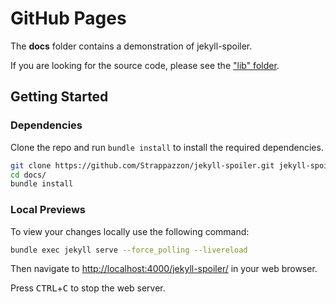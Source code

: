 # GitHub Pages

The **docs** folder contains a demonstration of jekyll-spoiler.

If you are looking for the source code, please see the ["lib" folder](https://github.com/Strappazzon/jekyll-spoiler/tree/master/lib).

## Getting Started

### Dependencies

Clone the repo and run `bundle install` to install the required dependencies.

```sh
git clone https://github.com/Strappazzon/jekyll-spoiler.git jekyll-spoiler
cd docs/
bundle install
```

### Local Previews

To view your changes locally use the following command:

```sh
bundle exec jekyll serve --force_polling --livereload
```

Then navigate to <http://localhost:4000/jekyll-spoiler/> in your web browser.

Press <kbd>CTRL</kbd>+<kbd>C</kbd> to stop the web server.
